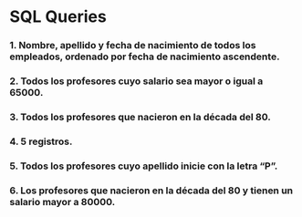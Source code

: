 # SQL Queries

### 1. Nombre, apellido y fecha de nacimiento de todos los empleados, ordenado por fecha de nacimiento ascendente.
### 2. Todos los profesores cuyo salario sea mayor o igual a 65000.
### 3. Todos los profesores que nacieron en la década del 80.
### 4. 5 registros.
### 5. Todos los profesores cuyo apellido inicie con la letra “P”.
### 6. Los profesores que nacieron en la década del 80 y tienen un salario mayor a 80000.
